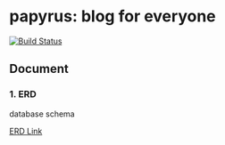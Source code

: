 # papyrus: blog for everyone

[![Build Status](https://travis-ci.org/neouldevs/papyrus.svg?branch=master)](https://travis-ci.org/neouldevs/papyrus)



## Document

### 1. ERD

database schema

[ERD Link](https://www.erdcloud.com/d/B43AuFPuW4Lv3YYQ5)
